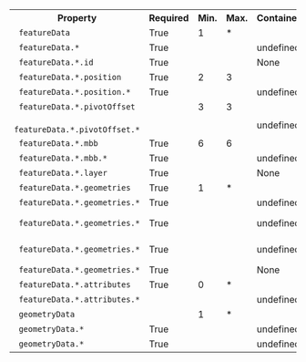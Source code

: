 <html>
<body>
<table>
<tr><th>Property</th><th>Required</th><th>Min.</th><th>Max.</th><th>Container</th><th>Value Rules</th><th>Conditions</th></tr>
<tr><td><code> featureData</code></td><td>True</td><td>1</td><td>*</td><td> </td><td>object/None</td><td> </td></tr>
<tr><td><code> featureData.*</code></td><td>True</td><td> </td><td> </td><td>undefined</td><td>object/None</td><td> </td></tr>
<tr><td><code> featureData.*.id</code></td><td>True</td><td> </td><td> </td><td>None</td><td>number/Integer</td><td> </td></tr>
<tr><td><code> featureData.*.position</code></td><td>True</td><td>2</td><td>3</td><td> </td><td>object/None</td><td> </td></tr>
<tr><td><code> featureData.*.position.*</code></td><td>True</td><td> </td><td> </td><td>undefined</td><td>number/None</td><td> </td></tr>
<tr><td><code> featureData.*.pivotOffset</code></td><td> </td><td>3</td><td>3</td><td> </td><td>object/None</td><td> </td></tr>
<tr><td><code> featureData.*.pivotOffset.*</code></td><td> </td><td> </td><td> </td><td>undefined</td><td>number/None</td><td> </td></tr>
<tr><td><code> featureData.*.mbb</code></td><td>True</td><td>6</td><td>6</td><td> </td><td>object/None</td><td> </td></tr>
<tr><td><code> featureData.*.mbb.*</code></td><td>True</td><td> </td><td> </td><td>undefined</td><td>number/None</td><td> </td></tr>
<tr><td><code> featureData.*.layer</code></td><td>True</td><td> </td><td> </td><td>None</td><td>string/None</td><td> </td></tr>
<tr><td><code> featureData.*.geometries</code></td><td>True</td><td>1</td><td>*</td><td> </td><td>object/None</td><td> </td></tr>
<tr><td><code> featureData.*.geometries.*</code></td><td>True</td><td> </td><td> </td><td>undefined</td><td>object/NamedRuleset</td><td>type IS ArrayBufferView<br/></td></tr>
<tr><td><code> featureData.*.geometries.*</code></td><td>True</td><td> </td><td> </td><td>undefined</td><td>object/NamedRuleset</td><td>type IS GeometryReference<br/></td></tr>
<tr><td><code> featureData.*.geometries.*</code></td><td>True</td><td> </td><td> </td><td>undefined</td><td>object/NamedRuleset</td><td>type IS SharedResourceReference<br/></td></tr>
<tr><td><code> featureData.*.geometries.*</code></td><td>True</td><td> </td><td> </td><td>None</td><td>object/NamedRuleset</td><td>type IS Embedded<br/></td></tr>
<tr><td><code> featureData.*.attributes</code></td><td>True</td><td>0</td><td>*</td><td> </td><td>object/None</td><td> </td></tr>
<tr><td><code> featureData.*.attributes.*</code></td><td> </td><td> </td><td> </td><td>undefined</td><td>object/NamedRuleset</td><td> </td></tr>
<tr><td><code> geometryData</code></td><td> </td><td>1</td><td>*</td><td> </td><td>object/None</td><td> </td></tr>
<tr><td><code> geometryData.*</code></td><td>True</td><td> </td><td> </td><td>undefined</td><td>object/NamedRuleset</td><td>type IS ArrayBufferView<br/></td></tr>
<tr><td><code> geometryData.*</code></td><td>True</td><td> </td><td> </td><td>undefined</td><td>object/NamedRuleset</td><td>type IS Embedded<br/></td></tr>
</table>
</body>
</html>